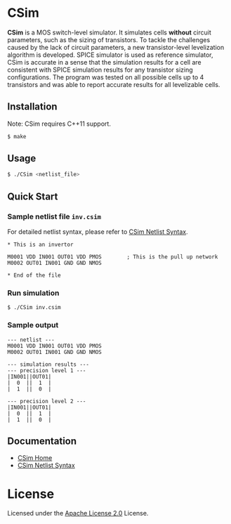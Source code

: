 # CSim

**CSim** is a MOS switch-level simulator. It simulates cells **without** circuit parameters, such as the sizing of transistors. To tackle the challenges caused by the lack of circuit parameters, a new transistor-level levelization algorithm is developed. SPICE simulator is used as reference simulator, CSim is accurate in a sense that the simulation results for a cell are consistent with SPICE simulation results for any transistor sizing configurations. The program was tested on all possible cells up to 4 transistors and was able to report accurate results for all levelizable cells.

## Installation
Note: CSim requires C++11 support.

```bash
$ make
```

## Usage

```bash
$ ./CSim <netlist_file>
```

## Quick Start
### Sample netlist file `inv.csim`
For detailed netlist syntax, please refer to [CSim Netlist Syntax](https://github.com/arkkevin/CSim/wiki/Netlist).

```spice
* This is an invertor

M0001 VDD IN001 OUT01 VDD PMOS		  ; This is the pull up network
M0002 OUT01 IN001 GND GND NMOS

* End of the file
```
### Run simulation
```
$ ./CSim inv.csim
```
### Sample output
```
--- netlist ---
M0001 VDD IN001 OUT01 VDD PMOS
M0002 OUT01 IN001 GND GND NMOS

--- simulation results ---
--- precision level 1 ---
|IN001||OUT01|
|  0  ||  1  |
|  1  ||  0  |

--- precision level 2 ---
|IN001||OUT01|
|  0  ||  1  |
|  1  ||  0  |
```
## Documentation
- [CSim Home](https://github.com/arkkevin/CSim/wiki)
- [CSim Netlist Syntax](https://github.com/arkkevin/CSim/wiki/Netlist)

# License
Licensed under the [Apache License 2.0](https://github.com/arkkevin/CSim/blob/master/LICENSE) License.